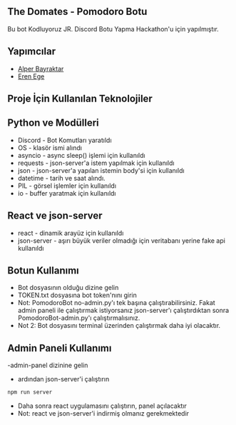 
## The Domates - Pomodoro Botu

Bu bot Kodluyoruz JR. Discord Botu Yapma Hackathon'u için yapılmıştır.




## Yapımcılar

- [Alper Bayraktar](https://www.github.com/AlperBayraktar)
- [Eren Ege](https://www.github.com/CipioMi)
## Proje İçin Kullanılan Teknolojiler


## Python ve Modülleri
- Discord  - Bot Komutları yaratıldı
- OS       - klasör ismi alındı
- asyncio  - async sleep() işlemi için kullanıldı
- requests - json-server'a istem yapılmak için kullanıldı
- json     - json-server'a yapılan istemin body'si için kullanıldı
- datetime - tarih ve saat alındı.
- PIL      - görsel işlemler için kullanıldı
- io       - buffer yaratmak için kullanıldı

## React ve json-server
- react - dinamik arayüz için kullanıldı
- json-server - aşırı büyük veriler olmadığı için veritabanı yerine fake api kullanıldı

## Botun Kullanımı

- Bot dosyasının olduğu dizine gelin
- TOKEN.txt dosyasına bot token'nını girin
- Not: PomodoroBot no-admin.py'ı tek başına çalıştırabilirsiniz. Fakat admin paneli ile çalıştırmak istiyorsanız json-server'ı çalıştırdıktan sonra PomodoroBot-admin.py'ı çalıştırmalısınız.
- Not 2: Bot dosyasını terminal üzerinden çalıştırmak daha iyi olacaktır.

## Admin Paneli Kullanımı

-admin-panel dizinine gelin

- ardından json-server'i çalıştırın

```bash
npm run server
```

- Daha sonra react uygulamasını çalıştırın, panel açılacaktır
- Not: react ve json-server'i indirmiş olmanız gerekmektedir
